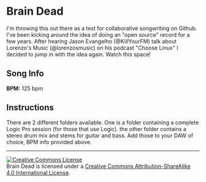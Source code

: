 # Brain Dead

I'm throwing this out there as a test for collaborative songwriting on Github. I've been kicking around the idea of doing an "open source" record for a few years. After hearing Jason Evangelho (@KillYourFM) talk about Lorenzo's Music (@lorenzosmusic) on his podcast "Choose Linux" I decided to jump in with the idea again. Watch this space!

## Song Info

**BPM:** 125 bpm

## Instructions
There are 2 different folders available. One is a folder containing a complete Logic Pro session (for those that use Logic). the other folder contains a stereo drum mix and stems for guitar and bass. Add those to your DAW of choice, BPM info provided above.

---

<a rel="license" href="http://creativecommons.org/licenses/by-sa/4.0/"><img alt="Creative Commons License" style="border-width:0" src="https://i.creativecommons.org/l/by-sa/4.0/88x31.png" /></a><br /><span xmlns:dct="http://purl.org/dc/terms/" property="dct:title">Brain Dead</span> is licensed under a <a rel="license" href="http://creativecommons.org/licenses/by-sa/4.0/">Creative Commons Attribution-ShareAlike 4.0 International License</a>.
